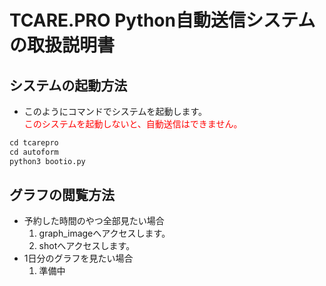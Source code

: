 # TCARE.PRO Python自動送信システムの取扱説明書
## システムの起動方法

* このようにコマンドでシステムを起動します。<br>
<span style="color:red;">このシステムを起動しないと、自動送信はできません。</span>
```python
cd tcarepro
cd autoform
python3 bootio.py
```

## グラフの閲覧方法
* 予約した時間のやつ全部見たい場合
    1. graph_imageへアクセスします。
    2. shotへアクセスします。<br>
* 1日分のグラフを見たい場合
    1. 準備中